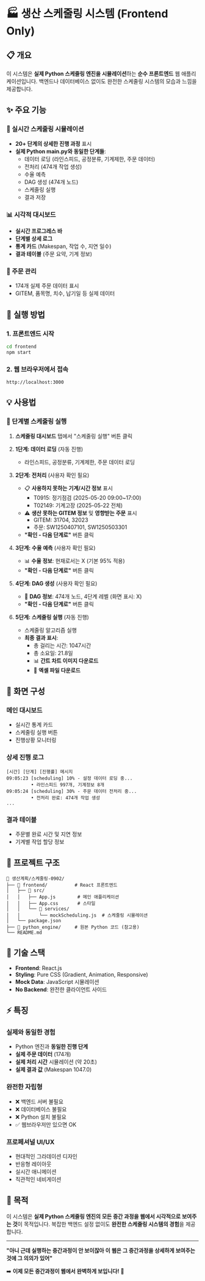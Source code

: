 # 🏭 생산 스케줄링 시스템 (Frontend Only)

## 📋 개요

이 시스템은 **실제 Python 스케줄링 엔진을 시뮬레이션**하는 **순수 프론트엔드** 웹 애플리케이션입니다.
백엔드나 데이터베이스 없이도 완전한 스케줄링 시스템의 모습과 느낌을 제공합니다.

## ✨ 주요 기능

### 🎯 실시간 스케줄링 시뮬레이션
- **20+ 단계의 상세한 진행 과정** 표시
- **실제 Python main.py와 동일한 단계들**:
  - 데이터 로딩 (라인스피드, 공정분류, 기계제한, 주문 데이터)
  - 전처리 (474개 작업 생성)
  - 수율 예측
  - DAG 생성 (474개 노드)
  - 스케줄링 실행
  - 결과 저장

### 📊 시각적 대시보드
- **실시간 프로그레스 바**
- **단계별 상세 로그**
- **통계 카드** (Makespan, 작업 수, 지연 일수)
- **결과 테이블** (주문 요약, 기계 정보)

### 📝 주문 관리
- 174개 실제 주문 데이터 표시
- GITEM, 품목명, 치수, 납기일 등 실제 데이터

## 🚀 실행 방법

### 1. 프론트엔드 시작
```bash
cd frontend
npm start
```

### 2. 웹 브라우저에서 접속
```
http://localhost:3000
```

## 💡 사용법

### 🚀 단계별 스케줄링 실행

1. **스케줄링 대시보드** 탭에서 "스케줄링 실행" 버튼 클릭

2. **1단계: 데이터 로딩** (자동 진행)
   - 라인스피드, 공정분류, 기계제한, 주문 데이터 로딩

3. **2단계: 전처리** (사용자 확인 필요) 
   - 📋 **사용하지 못하는 기계/시간 정보** 표시
     - T0915: 정기점검 (2025-05-20 09:00~17:00)
     - T02149: 기계고장 (2025-05-22 전체)
   - ⚠️ **생산 못하는 GITEM 정보** 및 **영향받는 주문** 표시
     - GITEM: 31704, 32023
     - 주문: SW1250407101, SW1250503301
   - **"확인 - 다음 단계로"** 버튼 클릭

4. **3단계: 수율 예측** (사용자 확인 필요)
   - 📊 **수율 정보**: 현재로서는 X (기본 95% 적용)
   - **"확인 - 다음 단계로"** 버튼 클릭

5. **4단계: DAG 생성** (사용자 확인 필요)
   - 🔗 **DAG 정보**: 474개 노드, 4단계 레벨 (화면 표시: X)
   - **"확인 - 다음 단계로"** 버튼 클릭

6. **5단계: 스케줄링 실행** (자동 진행)
   - 스케줄링 알고리즘 실행
   - **최종 결과 표시**:
     - 총 걸리는 시간: 1047시간
     - 총 소요일: 21.8일
     - 📊 **간트 차트 이미지 다운로드**
     - 📄 **엑셀 파일 다운로드**

## 🎨 화면 구성

### 메인 대시보드
- 실시간 통계 카드
- 스케줄링 실행 버튼
- 진행상황 모니터링

### 상세 진행 로그
```
[시간] [단계] [진행률] 메시지
09:05:23 [scheduling] 10% - 설정 데이터 로딩 중...
         • 라인스피드 997개, 기계정보 8개
09:05:24 [scheduling] 30% - 주문 데이터 전처리 중...
         • 전처리 완료: 474개 작업 생성
...
```

### 결과 테이블
- 주문별 완료 시간 및 지연 정보
- 기계별 작업 할당 정보

## 📁 프로젝트 구조

```
📂 생산계획/스케줄링-0902/
├── 📂 frontend/          # React 프론트엔드
│   ├── 📂 src/
│   │   ├── App.js        # 메인 애플리케이션
│   │   ├── App.css       # 스타일
│   │   └── 📂 services/
│   │       └── mockScheduling.js  # 스케줄링 시뮬레이션
│   └── package.json
├── 📂 python_engine/     # 원본 Python 코드 (참고용)
└── README.md
```

## 🔧 기술 스택

- **Frontend**: React.js
- **Styling**: Pure CSS (Gradient, Animation, Responsive)
- **Mock Data**: JavaScript 시뮬레이션
- **No Backend**: 완전한 클라이언트 사이드

## ⚡ 특징

### 실제와 동일한 경험
- Python 엔진과 **동일한 진행 단계**
- **실제 주문 데이터** (174개)
- **실제 처리 시간** 시뮬레이션 (약 20초)
- **실제 결과 값** (Makespan 1047.0)

### 완전한 자립형
- ❌ 백엔드 서버 불필요
- ❌ 데이터베이스 불필요  
- ❌ Python 설치 불필요
- ✅ 웹브라우저만 있으면 OK

### 프로페셔널 UI/UX
- 현대적인 그라데이션 디자인
- 반응형 레이아웃
- 실시간 애니메이션
- 직관적인 네비게이션

## 🎯 목적

이 시스템은 **실제 Python 스케줄링 엔진의 모든 중간 과정을 웹에서 시각적으로 보여주는 것**이 목적입니다. 
복잡한 백엔드 설정 없이도 **완전한 스케줄링 시스템의 경험**을 제공합니다.

---

**"아니 근데 실행하는 중간과정이 안 보이잖아 이 웹은 그 중간과정을 상세하게 보여주는것에 그 의의가 있어"**

➡️ **이제 모든 중간과정이 웹에서 완벽하게 보입니다!** 🎉